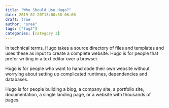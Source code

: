 ```yaml
---
title: "Who Should Use Hugo?"
date: 2019-02-20T13:00:58-06:00
draft: true
author: "sree"
tags: ["tag2"]
categories: [category 3]
---
```

In technical terms, Hugo takes a source directory of files and templates and uses these as input to create a complete website.
Hugo is for people that prefer writing in a text editor over a browser.

Hugo is for people who want to hand code their own website without worrying about setting up complicated runtimes, dependencies and databases.

Hugo is for people building a blog, a company site, a portfolio site, documentation, a single landing page, or a website with thousands of pages.

